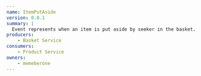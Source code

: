 ```yaml
---
name: ItemPutAside
version: 0.0.1
summary: |
  Event represents when an item is put aside by seeker in the basket.
producers:
    - Basket Service
consumers:
    - Product Service
owners:
    - memeberone
---
```


<NodeGraph title="Consumer / Producer Diagram" />

<SchemaViewer />​

<Schema />